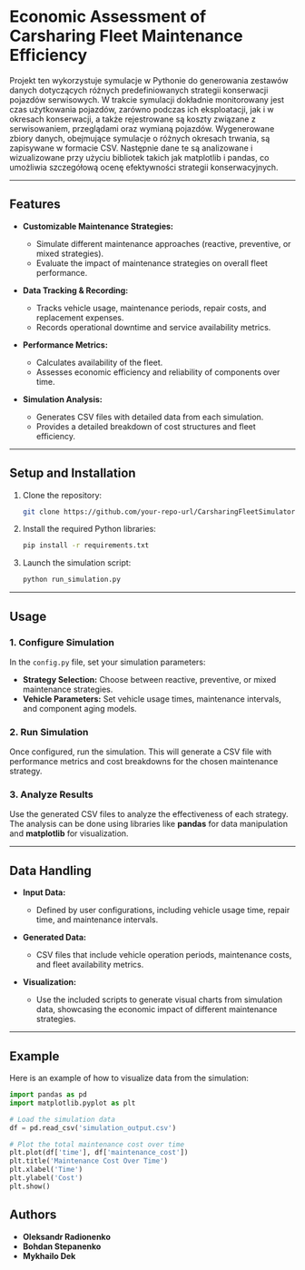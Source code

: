 # Economic Assessment of Carsharing Fleet Maintenance Efficiency

Projekt ten wykorzystuje symulacje w Pythonie do generowania zestawów danych dotyczących różnych predefiniowanych strategii konserwacji pojazdów serwisowych. W trakcie symulacji dokładnie monitorowany jest czas użytkowania pojazdów, zarówno podczas ich eksploatacji, jak i w okresach konserwacji, a także rejestrowane są koszty związane z serwisowaniem, przeglądami oraz wymianą pojazdów. Wygenerowane zbiory danych, obejmujące symulacje o różnych okresach trwania, są zapisywane w formacie CSV. Następnie dane te są analizowane i wizualizowane przy użyciu bibliotek takich jak matplotlib i pandas, co umożliwia szczegółową ocenę efektywności strategii konserwacyjnych.

---

## Features

- **Customizable Maintenance Strategies:**
  - Simulate different maintenance approaches (reactive, preventive, or mixed strategies).
  - Evaluate the impact of maintenance strategies on overall fleet performance.
  
- **Data Tracking & Recording:**
  - Tracks vehicle usage, maintenance periods, repair costs, and replacement expenses.
  - Records operational downtime and service availability metrics.
  
- **Performance Metrics:**
  - Calculates availability of the fleet.
  - Assesses economic efficiency and reliability of components over time.

- **Simulation Analysis:**
  - Generates CSV files with detailed data from each simulation.
  - Provides a detailed breakdown of cost structures and fleet efficiency.

---

## Setup and Installation

1. Clone the repository:
    ```bash
    git clone https://github.com/your-repo-url/CarsharingFleetSimulator.git
    ```

2. Install the required Python libraries:
    ```bash
    pip install -r requirements.txt
    ```

3. Launch the simulation script:
    ```bash
    python run_simulation.py
    ```

---

## Usage

### 1. Configure Simulation
In the `config.py` file, set your simulation parameters:
- **Strategy Selection:** Choose between reactive, preventive, or mixed maintenance strategies.
- **Vehicle Parameters:** Set vehicle usage times, maintenance intervals, and component aging models.

### 2. Run Simulation
Once configured, run the simulation. This will generate a CSV file with performance metrics and cost breakdowns for the chosen maintenance strategy.

### 3. Analyze Results
Use the generated CSV files to analyze the effectiveness of each strategy. The analysis can be done using libraries like **pandas** for data manipulation and **matplotlib** for visualization.

---

## Data Handling

- **Input Data:**
  - Defined by user configurations, including vehicle usage time, repair time, and maintenance intervals.
  
- **Generated Data:**
  - CSV files that include vehicle operation periods, maintenance costs, and fleet availability metrics.
  
- **Visualization:**
  - Use the included scripts to generate visual charts from simulation data, showcasing the economic impact of different maintenance strategies.

---

## Example

Here is an example of how to visualize data from the simulation:

```python
import pandas as pd
import matplotlib.pyplot as plt

# Load the simulation data
df = pd.read_csv('simulation_output.csv')

# Plot the total maintenance cost over time
plt.plot(df['time'], df['maintenance_cost'])
plt.title('Maintenance Cost Over Time')
plt.xlabel('Time')
plt.ylabel('Cost')
plt.show()

```
## Authors
- **Oleksandr Radionenko**
- **Bohdan Stepanenko**
- **Mykhailo Dek**

